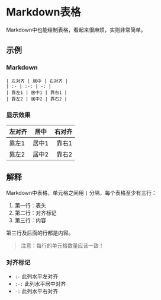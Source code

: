# Markdown表格

Markdown中也能绘制表格，看起来很麻烦，实则非常简单。

## 示例

### Markdown

```
| 左对齐 | 居中 | 右对齐 |
| :- | :-: | -: |
| 靠左1 | 居中1 | 靠右1 |
| 靠左2 | 居中2 | 靠右2 |
```

### 显示效果

| 左对齐 | 居中 | 右对齐 |
| :- | :-: | -: |
| 靠左1 | 居中1 | 靠右1 |
| 靠左2 | 居中2 | 靠右2 |

## 解释

Markdown中表格，单元格之间用 `|` 分隔，每个表格至少有三行：

1. 第一行：表头
2. 第二行：对齐标记
3. 第三行：内容

第三行及后面的行都是内容。

> 注意：每行的单元格数量应该一致！

### 对齐标记

* `:-` 此列水平左对齐
* `:-:` 此列水平居中对齐
* `-:` 此列水平右对齐
